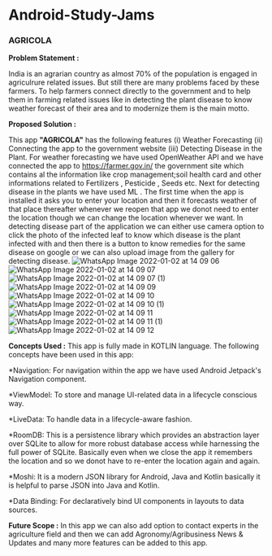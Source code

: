 # Android-Study-Jams

### AGRICOLA

**Problem Statement :**

India is an agrarian country as almost 70% of the population is engaged in agriculrure related issues. But still there are many problems faced by these farmers. To help farmers connect directly to the government and to help them in farming related issues like in detecting the plant disease to know weather forecast of their area and to modernize them is the main motto.

**Proposed Solution :**

This app **"AGRICOLA"** has the following features (i) Weather Forecasting (ii) Connecting the app to the government website (iii) Detecting Disease in the Plant. For weather forecasting we have used OpenWeather API and we have connected the app to https://farmer.gov.in/ the government site which contains al the information like crop management;soil health card and other informations related to Fertilizers , Pesticide , Seeds etc. Next for detecting disease in the plants we have used ML . The first time when the app is installed it asks you to enter your location and then it forecasts weather of that place thereafter whenever we reopen that app we donot need to enter the location though we can change the location whenever we want. In detecting disease part of the application we can either use camera option to click the photo of the infected leaf to know which disease is the plant infected with and then there is a button to know remedies for the same disease on google or we can also upload image from the gallery for detecting disease.
![WhatsApp Image 2022-01-02 at 14 09 06](https://user-images.githubusercontent.com/93431006/147870747-dd6a1bb1-1151-4d2a-9999-fc0a35e0e55f.jpeg)
![WhatsApp Image 2022-01-02 at 14 09 07](https://user-images.githubusercontent.com/93431006/147870777-02455007-e48b-4a21-b9ef-707d3888036c.jpeg)
![WhatsApp Image 2022-01-02 at 14 09 07 (1)](https://user-images.githubusercontent.com/93431006/147870880-6c2b0408-5e38-4f54-a816-c492b5337797.jpeg)
![WhatsApp Image 2022-01-02 at 14 09 09](https://user-images.githubusercontent.com/93431006/147870904-8d2be1f3-fa79-425d-86c5-800fd068af14.jpeg)
![WhatsApp Image 2022-01-02 at 14 09 10](https://user-images.githubusercontent.com/93431006/147870932-6830e6c2-7b31-47a7-a0ce-aef23cb2de67.jpeg)
![WhatsApp Image 2022-01-02 at 14 09 10 (1)](https://user-images.githubusercontent.com/93431006/147870951-50cc91cc-bc55-462f-8338-f450c0488e88.jpeg)
![WhatsApp Image 2022-01-02 at 14 09 11](https://user-images.githubusercontent.com/93431006/147870965-802d51ae-3a22-4568-af25-addd8fae1ba6.jpeg)
![WhatsApp Image 2022-01-02 at 14 09 11 (1)](https://user-images.githubusercontent.com/93431006/147871000-cde636e1-050e-4f24-9825-31a9726efc9e.jpeg)
![WhatsApp Image 2022-01-02 at 14 09 12](https://user-images.githubusercontent.com/93431006/147871013-2f4d0675-5ee8-4162-81b0-e4e68d05b554.jpeg)


**Concepts Used :**
This app is fully made in KOTLIN language. The following concepts have been used in this app:

*Navigation: For navigation within the app we have used Android Jetpack's Navigation component.

*ViewModel: To store and manage UI-related data in a lifecycle conscious way.

*LiveData: To handle data in a lifecycle-aware fashion.

*RoomDB: This is a persistence library which provides an abstraction layer over SQLite to allow for more robust database access while harnessing the full power of SQLite. Basically even when we close the app it remembers the location and so we donot have to re-enter the location again and again.

*Moshi: It is a modern JSON library for Android, Java and Kotlin basically it is helpful to parse JSON into Java and Kotlin.

*Data Binding: For declaratively bind UI components in layouts to data sources.

**Future Scope :**
In this app we can also add option to contact experts in the agriculture field and then we can add Agronomy/Agribusiness News & Updates and many more features can be added to this app.
